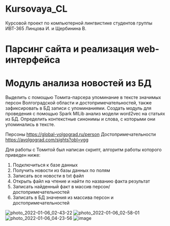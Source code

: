 # Kursovaya_CL
 Курсовой проект по компьютерной лингвистике студентов группы ИВТ-365 Линцова И. и Щербинина В.

# Парсинг сайта и реализация web-интерфейса



# Модуль анализа новостей из БД
Выделить с помощью Томита-парсера упоминание в тексте значимых персон Волгоградской области и
достопримечательностей, также зафиксировать в БД записи с упоминаниями. Создать модуль для 
проведения с помощью Spark MlLib анализ модели word2vec на статьях из БД. Определить контекстные
синонимы и слова, с которыми они упоминались в тексте.

Персоны https://global-volgograd.ru/person 
Достопримечательности https://avolgograd.com/sights?obl=vgg

Для работы с Томитой был написан скрипт, алгоритм работы которого приведен ниже:
1. Подключиться к базе данных
2. Получить новости из базы данных по полям
3. Записать все новости в txt файл
4. Открыть файл на чтение и найти по названию факта результат
5. Записать найденный факт в массив персон/достопримечательностей
6. Записать в БД значения из массива персон и достопримечательностей

![photo_2022-01-06_02-43-22](https://user-images.githubusercontent.com/84631618/148478607-93808202-6f15-428c-89a3-bb1482bb6a9d.jpg)
![photo_2022-01-06_02-58-01](https://user-images.githubusercontent.com/84631618/148478612-bb1f4677-7f84-48b5-bf14-78813d48ad7c.jpg)
![photo_2022-01-06_04-23-56](https://user-images.githubusercontent.com/84631618/148478618-bbb96123-28db-4256-ba56-3e3296f4ccb5.jpg)
![image](https://user-images.githubusercontent.com/84631618/148478676-90826ab4-7ac7-45ec-9255-8ed8d1d3c239.png)




